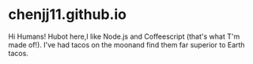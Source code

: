 # chenjj11.github.io
Hi Humans!
Hubot here,I like Node.js and Coffeescript (that's what T'm made of!).
I've had tacos on the moonand find them far superior to Earth tacos.
